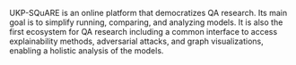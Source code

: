 UKP-SQuARE is an online platform that democratizes QA research. Its main goal is to simplify running, comparing, and analyzing models. It is also the first ecosystem for QA research including a common interface to access explainability methods, adversarial attacks, and graph visualizations, enabling a holistic analysis of the models.
